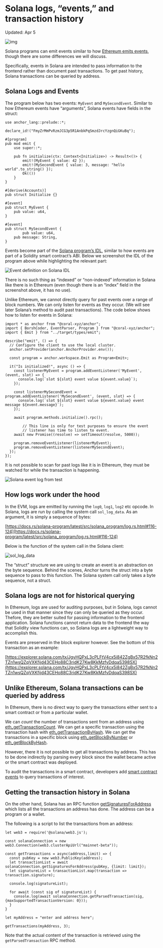 # Solana logs, “events,” and transaction history

Updated: Apr 5

![img](https://static.wixstatic.com/media/935a00_5dfc6f5062894ef7be199e2084106222~mv2.jpg/v1/fill/w_740,h_416,al_c,q_80,usm_0.66_1.00_0.01,enc_auto/935a00_5dfc6f5062894ef7be199e2084106222~mv2.jpg)

Solana programs can emit events similar to how [Ethereum emits events](https://www.rareskills.io/post/ethereum-events), though there are some differences we will discuss.

Specifically, events in Solana are intended to pass information to the frontend rather than document past transactions. To get past history, Solana transactions can be queried by address.

## Solana Logs and Events

The program below has two events: `MyEvent` and `MySecondEvent`. Similar to how Ethereum events have “arguments”, Solana events have fields in the struct:

```
use anchor_lang::prelude::*;

declare_id!("FmyZrMmPvRzmJCG3p5R1AnbkPqSmzdJrcYzgnQiGKuBq");

#[program]
pub mod emit {
    use super::*;

    pub fn initialize(ctx: Context<Initialize>) -> Result<()> {
        emit!(MyEvent { value: 42 });
        emit!(MySecondEvent { value: 3, message: "hello world".to_string() });
        Ok(())
    }
}

#[derive(Accounts)]
pub struct Initialize {}

#[event]
pub struct MyEvent {
    pub value: u64,
}

#[event]
pub struct MySecondEvent {
		pub value: u64,
    pub message: String,
}
```

Events become part of the [Solana program’s IDL](https://www.rareskills.io/post/anchor-idl), similar to how events are part of a Solidity smart contract’s ABI. Below we screenshot the IDL of the program above while highlighting the relevant part:

![Event definition on Solana IDL](https://static.wixstatic.com/media/935a00_3b8137e010d540178284188e9925d7ad~mv2.png/v1/fill/w_350,h_484,al_c,q_85,usm_0.66_1.00_0.01,enc_auto/935a00_3b8137e010d540178284188e9925d7ad~mv2.png)

There is no such thing as “indexed” or “non-indexed” information in Solana like there is in Ethereum (even though there is an “index” field in the screenshot above, it has no use).

Unlike Ethereum, we cannot directly query for past events over a range of block numbers. We can only listen for events as they occur. (We will see later Solana’s method to audit past transactions). The code below shows how to listen for events in Solana:

```
import * as anchor from "@coral-xyz/anchor";
import { BorshCoder, EventParser, Program } from "@coral-xyz/anchor";
import { Emit } from "../target/types/emit";

describe("emit", () => {
  // Configure the client to use the local cluster.
  anchor.setProvider(anchor.AnchorProvider.env());

  const program = anchor.workspace.Emit as Program<Emit>;

  it("Is initialized!", async () => {
    const listenerMyEvent = program.addEventListener('MyEvent', (event, slot) => {
      console.log(`slot ${slot} event value ${event.value}`);
    });

    const listenerMySecondEvent = program.addEventListener('MySecondEvent', (event, slot) => {
      console.log(`slot ${slot} event value ${event.value} event message ${event.message}`);
    });

    await program.methods.initialize().rpc();

		// This line is only for test purposes to ensure the event
		// listener has time to listen to event.
    await new Promise((resolve) => setTimeout(resolve, 5000));

    program.removeEventListener(listenerMyEvent);
    program.removeEventListener(listenerMySecondEvent);
  });
});
```

It is not possible to scan for past logs like it is in Ethereum, they must be watched for while the transaction is happening.

![Solana event log from test](https://static.wixstatic.com/media/935a00_4093b5180b5a4e179c46151e54df8819~mv2.png/v1/fill/w_350,h_133,al_c,q_85,usm_0.66_1.00_0.01,enc_auto/935a00_4093b5180b5a4e179c46151e54df8819~mv2.png)

## How logs work under the hood

In the EVM, logs are emitted by running the `log0`, `log1`, `log2` etc opcode. In Solana, logs are run by calling the system call `sol_log_data`. As an argument, it is simply a sequence of bytes:

[https://docs.rs/solana-program/latest/src/solana_program/log.rs.html#116-124](https://docs.rs/solana-program/latest/src/solana_program/log.rs.html#116-124)

Below is the function of the system call in the Solana client:

![sol_log_data](https://static.wixstatic.com/media/935a00_1708759ffbba49618878a420e50554b5~mv2.png/v1/fill/w_740,h_200,al_c,q_85,usm_0.66_1.00_0.01,enc_auto/935a00_1708759ffbba49618878a420e50554b5~mv2.png)

The “struct” structure we are using to create an event is an abstraction on the byte sequence. Behind the scenes, Anchor turns the struct into a byte sequence to pass to this function. The Solana system call only takes a byte sequence, not a struct.

## Solana logs are not for historical querying

In Ethereum, logs are used for auditing purposes, but in Solana, logs cannot be used in that manner since they can only be queried as they occur. Thefore, they are better suited for passing information to the frontend application. Solana functions cannot return data to the frontend the way that Solidity view functions can, so Solana logs are a lightweight way to accomplish this.

Events are preserved in the block explorer however. See the bottom of this transaction as an example:

[https://explorer.solana.com/tx/JgyHQPxL3cPLFtV4cx5i842ZgBx57R2fkNn2TZn1wsQZqVXKfijd43CEHo88C3ridK27Kw8KkMzfvDdqaS398SX](https://explorer.solana.com/tx/JgyHQPxL3cPLFtV4cx5i842ZgBx57R2fkNn2TZn1wsQZqVXKfijd43CEHo88C3ridK27Kw8KkMzfvDdqaS398SX)

## Unlike Ethereum, Solana transactions can be queried by address

In Ethereum, there is no direct way to query the transactions either sent to a smart contract or from a particular wallet.

We can *count* the number of transactions sent from an address using [eth_getTransactionCount](https://ethereum.org/developers/docs/apis/json-rpc#eth_gettransactioncount). We can get a specific transaction using the transaction hash with [eth_getTransactionByHash](https://ethereum.org/developers/docs/apis/json-rpc#eth_gettransactionbyhash). We can get the transactions in a specific block using [eth_getBlockByNumber](https://ethereum.org/developers/docs/apis/json-rpc#eth_getblockbynumber) or [eth_getBlockByHash](https://ethereum.org/developers/docs/apis/json-rpc#eth_getblockbyhash).

However, there it is not possible to get all transactions by address. This has to be done indirectly by parsing every block since the wallet became active or the smart contract was deployed.

To audit the transactions in a smart contract, developers add [smart contract events](https://www.rareskills.io/post/ethereum-events) to query transactions of interest.

## Getting the transaction history in Solana

On the other hand, Solana has an RPC function [getSignaturesForAddress](https://solana.com/docs/rpc/http/getsignaturesforaddress) which lists all the transactions an address has done. The address can be a program or a wallet.

The following is a script to list the transactions from an address:

```
let web3 = require('@solana/web3.js');

const solanaConnection = new web3.Connection(web3.clusterApiUrl("mainnet-beta"));

const getTransactions = async(address,limit) => {
  const pubKey = new web3.PublicKey(address);
  let transactionList = await solanaConnection.getSignaturesForAddress(pubKey, {limit: limit});
  let signatureList = transactionList.map(transaction => transaction.signature);

  console.log(signatureList);

  for await (const sig of signatureList) {
    console.log(await solanaConnection.getParsedTransaction(sig, {maxSupportedTransactionVersion: 0}));
  }
}

let myAddress = "enter and address here";

getTransactions(myAddress, 3);
```

Note that the actual content of the transaction is retrieved using the `getParsedTransaction` RPC method.